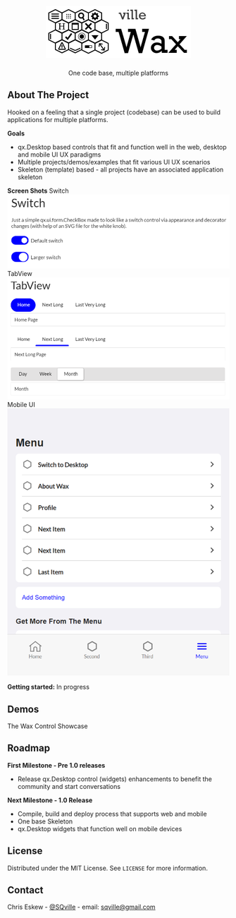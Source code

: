 <!-- PROJECT LOGO -->
<br />
<p align="center">
  <a href="https://github.com/sqville/ville.Wax">
    <img src="ville_Wax.png" alt="Logo">
  </a>

  <h3 align="center"></h3>

  <p align="center">
    One code base, multiple platforms
  </p>
</p>

<!-- ABOUT THE PROJECT -->
## About The Project
Hooked on a feeling that a single project (codebase) can be used to build applications for multiple platforms.

**Goals**
* qx.Desktop based controls that fit and function well in the web, desktop and mobile UI UX paradigms
* Multiple projects/demos/examples that fit various UI UX scenarios
* Skeleton (template) based - all projects have an associated application skeleton

**Screen Shots**
Switch
<img src="screen_capture_Switch.PNG" alt="Switch control for qx.Desktop applications">
TabView
<img src="screen_capture_Tabview.PNG" alt="TabView control enhancements for qx.Desktop applications">
Mobile UI
<img src="screen_capture_MobileUI.PNG" alt="Mobile UI features for qx.Desktop applications">

<!-- GETTING STARTED -->
**Getting started:**
In progress

<!-- DEMO -->
## Demos
The Wax Control Showcase 

<!-- ROADMAP -->
## Roadmap

**First Milestone - Pre 1.0 releases**
* Release qx.Desktop control (widgets) enhancements to benefit the community and start conversations

**Next Milestone - 1.0 Release**
* Compile, build and deploy process that supports web and mobile
* One base Skeleton
* qx.Desktop widgets that function well on mobile devices  

<!-- LICENSE -->
## License

Distributed under the MIT License. See `LICENSE` for more information.

<!-- CONTACT -->
## Contact

Chris Eskew - [@SQville](https://twitter.com/SQville) - email: sqville@gmail.com